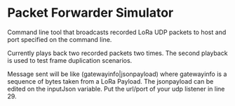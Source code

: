 # Packet Forwarder Simulator

Command line tool that broadcasts recorded LoRa UDP packets to host and port specified on the command line.

Currently plays back two recorded packets two times. The second playback is used to test frame duplication scenarios.

Message sent will be like (gatewayinfo|jsonpayload) where gatewayinfo is a sequence of bytes taken from a LoRa Payload. The jsonpayload can be edited on the inputJson variable.
Put the url/port of your udp listener in line 29.

